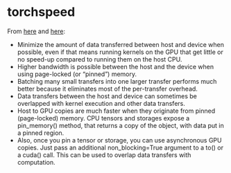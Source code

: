 # torchspeed

From  [here](https://devblogs.nvidia.com/how-optimize-data-transfers-cuda-cc/) and [here](https://pytorch.org/docs/master/notes/cuda.html):

- Minimize the amount of data transferred between host and device when possible, even if that means running kernels on the GPU that get little or no speed-up compared to running them on the host CPU.
- Higher bandwidth is possible between the host and the device when using page-locked (or “pinned”) memory.
- Batching many small transfers into one larger transfer performs much better because it eliminates most of the per-transfer overhead.
- Data transfers between the host and device can sometimes be overlapped with kernel execution and other data transfers.
- Host to GPU copies are much faster when they originate from pinned (page-locked) memory. CPU tensors and storages expose a pin_memory() method, that returns a copy of the object, with data put in a pinned region.
- Also, once you pin a tensor or storage, you can use asynchronous GPU copies. Just pass an additional non_blocking=True argument to a to() or a cuda() call. This can be used to overlap data transfers with computation.
